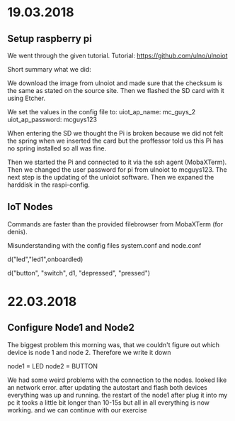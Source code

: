 # 19.03.2018
## Setup raspberry pi
We went through the given tutorial.
Tutorial: https://github.com/ulno/ulnoiot

Short summary what we did:

We download the image from ulnoiot and made sure that the checksum is the same as stated on the source site.
Then we flashed the SD card with it using Etcher.

We set the values in the config file to:
uiot_ap_name:		mc_guys_2
uiot_ap_password:	mcguys123

When entering the SD we thought the Pi is broken because we did not felt the spring when we inserted the card but the proffessor told us this Pi has no spring installed so all was fine.

Then we started the Pi and connected to it via the ssh agent (MobaXTerm). Then we changed the user password for pi from ulnoiot to mcguys123.
The next step is the updating of the unloiot software.
Then we expaned the harddisk in the raspi-config.


## IoT Nodes

Commands are faster than the provided filebrowser from MobaXTerm (for denis).

Misunderstanding with the config files system.conf and node.conf

d("led","led1",onboardled)

d("button", "switch", d1, "depressed", "pressed")

# 22.03.2018
## Configure Node1 and Node2
The biggest problem this morning was, that we couldn't figure out which device is node 1 and node 2. Therefore we write it down

node1 = LED
node2 = BUTTON

We had some weird problems with the connection to the nodes. looked like an network error. after updating the autostart and flash both devices everything was up and running. the restart of the node1 after plug it into my pc it tooks a little bit longer than 10-15s but all in all everything is now working. and we can continue with our exercise
